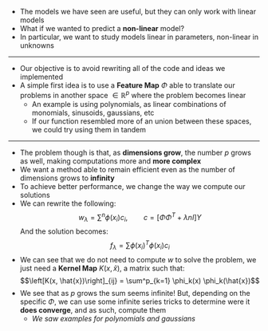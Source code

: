 + The models we have seen are useful, but they can only work with linear models
+ What if we wanted to predict a **non-linear** model?
+ In particular, we want to study models linear in parameters, non-linear in unknowns
---
+ Our objective is to avoid rewriting all of the code and ideas we implemented
+ A simple first idea is to use a **Feature Map** $\Phi$ able to translate our problems in another space $\in \mathbb{R}^p$ where the problem becomes linear
	+ An example is using polynomials, as linear combinations of monomials, sinusoids, gaussians, etc
	+ If our function resembled more of an union between these spaces, we could try using them in tandem
---
+ The problem though is that, as **dimensions grow**, the number $p$ grows as well, making computations more and **more complex**
+ We want a method able to remain efficient even as the number of dimensions grows to **infinity**
+ To achieve better performance, we change the way we compute our solutions
+ We can rewrite the following: $$w_\lambda = \sum^n \phi(x_i)c_i, \qquad c= \left[\Phi \Phi^T + \lambda n I\right]Y$$And the solution becomes:$$f_\lambda = \sum \phi(x_i)^T\phi(x_i)c_i$$
+ We can see that we do not need to compute $w$ to solve the problem, we just need a **Kernel Map** $K(x, \hat{x})$, a matrix such that: $$\left[K(x, \hat{x})\right]_{ij} = \sum^p_{k=1} \phi_k(x) \phi_k(\hat{x})$$
+ We see that as $p$ grows the sum seems infinite! But, depending on the specific $\Phi$, we can use some infinite series tricks to determine were it **does converge**, and as such, compute them
	+ *We saw examples for polynomials and gaussians*